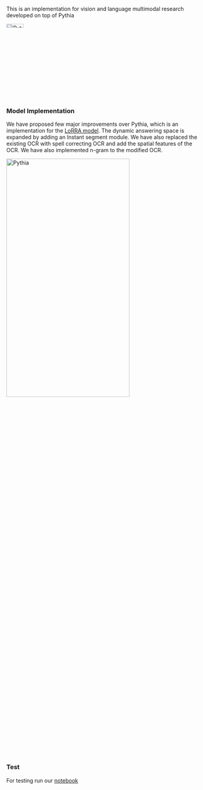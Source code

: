
This is an implementation for vision and language multimodal research developed on top of Pythia 

<a href="https://readthedocs.org/projects/learnpythia/">
    <img width="30%" height="5%" alt="Pythia" src="https://i.imgur.com/wPgp4N4.png"/>
</a>




### Model Implementation

We have proposed few major improvements over Pythia, which is an implementation for the <a href="https://arxiv.org/pdf/1904.08920.pdf">LoRRA model<a>. The dynamic answering space is expanded by adding an Instant segment module. We have also replaced the existing OCR with spell correcting OCR and add the spatial features of the OCR. We have also implemented n-gram to the modified OCR.



<img width="80%" height="40%" alt="Pythia" src="https://imgur.com/rv4694M.png"/>




### Test

For testing run our <a href = "https://colab.research.google.com/drive/1wVRPtYPO4pdMljFcqFxvQy43WcIZQrGJ">notebook<a>






